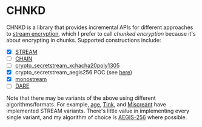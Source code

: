 # CHNKD
CHNKD is a library that provides incremental APIs for different approaches to [stream encryption](https://eprint.iacr.org/2015/189), which I prefer to call *chunked encryption* because it's about encrypting in chunks. Supported constructions include:

- [x] [STREAM](https://eprint.iacr.org/2015/189)
- [ ] [CHAIN](https://eprint.iacr.org/2015/189)
- [ ] [crypto_secretstream_xchacha20poly1305](https://doc.libsodium.org/secret-key_cryptography/secretstream)
- [x] crypto_secretstream_aegis256 POC (see [here](https://github.com/samuel-lucas6/crypto-secretstream-aegis256))
- [x] [monostream](https://monocypher.org/manual/aead)
- [ ] [DARE](https://github.com/minio/sio)

Note that there may be variants of the above using different algorithms/formats. For example, [age](https://github.com/C2SP/C2SP/blob/main/age.md), [Tink](https://developers.google.com/tink/wire-format#streaming_aead), and [Miscreant](https://github.com/miscreant/meta/wiki/STREAM) have implemented STREAM variants. There's little value in implementing every single variant, and my algorithm of choice is [AEGIS-256](https://datatracker.ietf.org/doc/html/draft-irtf-cfrg-aegis-aead) where possible.
